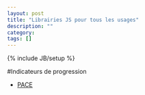 ```yaml
---
layout: post
title: "Librairies JS pour tous les usages"
description: ""
category: 
tags: []
---
```

{% include JB/setup %}

#Indicateurs de progression

  - [PACE](http://github.hubspot.com/pace/docs/welcome/)